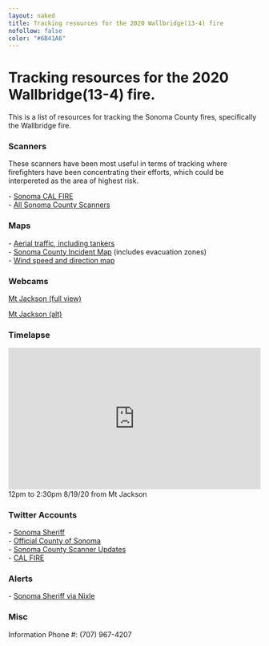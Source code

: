 ```yaml
---
layout: naked
title: Tracking resources for the 2020 Wallbridge(13-4) fire
nofollow: false
color: "#6B41A6"
---
```


<h1>Tracking resources for the 2020 Wallbridge(13-4) fire.</h1>
<p>This is a list of resources for tracking the Sonoma County fires, specifically the Wallbridge fire.
<section>
  <h3>Scanners</h3>
  <p>
    These scanners have been most useful in terms of tracking where firefighters have been concentrating their efforts, which could be interpereted as the area of highest risk.
  </p>
  <p>
    - <a href="https://m.broadcastify.com/listen/feed/31847" target="_blank">
      Sonoma CAL FIRE
    </a><br />
    - <a href='https://m.broadcastify.com/listen/ctid/231' target='_blank'>All Sonoma County Scanners</a>
  </p>
</section>
<section>
  <h3>Maps</h3>
  <p>
    - <a href="https://www.flightradar24.com/N470DF/2542f4bc">Aerial traffic, including tankers</a><br />
    - <a href="https://experience.arcgis.com/experience/8ca8296b14384a468c72e63fd6de766a" target="_blank">Sonoma County Incident Map</a> (includes evacuation zones)<br />
    - <a href="https://www.windy.com/?38.537,-122.916,12" target="_blank">Wind speed and direction map</a><br />
    <!-- - <a href="https://www.sfchronicle.com/projects/california-fire-map/" target='_blank'>SF Chronicle Fire Map</a> -->
  </p>
</section>
<section>
  <h3>Webcams</h3>
  <p>
    <a href='http://www.alertwildfire.org/northbay/index.html?camera=Axis-Jackson&v=81e002f' target='_blank'>Mt Jackson (full view)</a>
  </p>
  <p>
    <a href='http://www.alertwildfire.org/northbay/index.html?camera=Axis-Jackson2&v=81e002f' target='_blank'>Mt Jackson (alt)</a>
  </p>
</section>
<section>
  <h3>Timelapse</h3>
  <style>.embedtool {position: relative;height: 0;padding-top: 56%;overflow: hidden;max-width: 100%;} .embedtool iframe, .embedtool object, .embedtool embed { position: absolute; top: 0; left: 0; width: 100%; height: 100%; } .embedtool .fluid-vids {position: initial !important}</style><div class="embedtool"><iframe src="https://www.youtube.com/embed/KIVbtWUH208" frameborder="0" allowfullscreen></iframe></div>
  12pm to 2:30pm 8/19/20 from Mt Jackson
</section>
<section>
  <h3>Twitter Accounts</h3>
  <p>
    - <a href="https://twitter.com/sonomasheriff" target="_blank">Sonoma Sheriff</a><br />
    - <a href="https://twitter.com/CountyofSonoma" target="_blank">Official County of Sonoma</a><br />
    - <a href="https://twitter.com/SonomaScanner" target="_blank">Sonoma County Scanner Updates</a><br />
    - <a href="https://twitter.com/CAL_FIRE" target="_blank">CAL FIRE</a>
  </p>
</section>
<section>
  <h3>Alerts</h3>
  <p>
    - <a href="https://nixle.us/sonoma-county-sheriffs-office/" target="_blank">Sonoma Sheriff via Nixle</a>
  </p>
</section>
<section>
  <h3>Misc</h3>
  <p>Information Phone #: (707) 967-4207</p>
</section>
